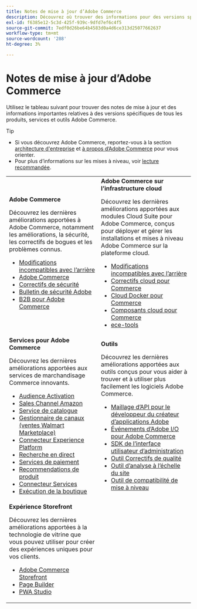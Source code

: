 ```yaml
---
title: Notes de mise à jour d’Adobe Commerce
description: Découvrez où trouver des informations pour des versions spécifiques d’Adobe Commerce.
exl-id: f6385e12-5c3d-425f-939c-9dfd7ef6c4f5
source-git-commit: 7edf0d26be64b4583d0a4d6ce313d25077662637
workflow-type: tm+mt
source-wordcount: '288'
ht-degree: 3%

---
```



# Notes de mise à jour d’Adobe Commerce

Utilisez le tableau suivant pour trouver des notes de mise à jour et des informations importantes relatives à des versions spécifiques de tous les produits, services et outils Adobe Commerce.

>[!TIP]
>
>- Si vous découvrez Adobe Commerce, reportez-vous à la section [architecture d&#39;entreprise](../../implementation-playbook/architecture/enterprise-blueprint.md) et [à propos d’Adobe Commerce](https://experienceleague.adobe.com/en/docs/commerce-admin/start/about) pour vous orienter.
>- Pour plus d’informations sur les mises à niveau, voir [lecture recommandée](../../upgrade/resources/recommended-reading.md).

<table>
  <tbody>
    <tr>
      <td><strong>Adobe Commerce</strong>
        <p>Découvrez les dernières améliorations apportées à Adobe Commerce, notamment les améliorations, la sécurité, les correctifs de bogues et les problèmes connus.</p>
          <ul>
            <li><a href="https://developer.adobe.com/commerce/php/development/backward-incompatible-changes/">Modifications incompatibles avec l’arrière</a></li>
            <li><a href="commerce/overview.md">Adobe Commerce</a></li>
            <li><a href="security/overview.md">Correctifs de sécurité</a></li>
            <li><a href="https://helpx.adobe.com/security/products/magento.html">Bulletin de sécurité Adobe</a></li>
            <li><a href="https://experienceleague.adobe.com/docs/commerce-admin/b2b/release-notes.html">B2B pour Adobe Commerce</a></li>
          </ul>
        </td>
      <td><strong>Adobe Commerce sur l’infrastructure cloud</strong>
        <p>Découvrez les dernières améliorations apportées aux modules Cloud Suite pour Adobe Commerce, conçus pour déployer et gérer les installations et mises à niveau Adobe Commerce sur la plateforme cloud.</p>
          <ul>
            <li><a href="https://devdocs.magento.com/cloud/release-notes/backward-incompatible-changes.html">Modifications incompatibles avec l’arrière</a></li>
            <li><a href="https://devdocs.magento.com/cloud/release-notes/mcp-release-notes.html">Correctifs cloud pour Commerce</a></li>
            <li><a href="https://devdocs.magento.com/cloud/release-notes/mcd-release-notes.html">Cloud Docker pour Commerce</a></li>
            <li><a href="https://devdocs.magento.com/cloud/release-notes/mcc-release-notes.html">Composants cloud pour Commerce</a></li>
            <li><a href="https://devdocs.magento.com/cloud/release-notes/ece-release-notes.html">ece-tools</a></li>
          </ul>
      </td>
    </tr>
    <tr>
      <td><strong>Services pour Adobe Commerce</strong>
        <p>Découvrez les dernières améliorations apportées aux services de marchandisage Commerce innovants.</p>
          <ul>
            <li><a href="https://experienceleague.adobe.com/docs/commerce-admin/customers/audience-activation.html">Audience Activation</a></li>
            <li><a href="https://experienceleague.adobe.com/docs/commerce-channels/amazon/release-notes.html">Sales Channel Amazon</a></li>
            <li><a href="https://experienceleague.adobe.com/docs/commerce-merchant-services/catalog-service/release-notes.html">Service de catalogue</a></li>
            <li><a href="https://experienceleague.adobe.com/docs/commerce-channels/channel-manager/release-notes.html">Gestionnaire de canaux (ventes Walmart Marketplace)</a></li>
            <li><a href="https://experienceleague.adobe.com/docs/commerce-merchant-services/experience-platform-connector/release-notes.html">Connecteur Experience Platform</a></li>
            <li><a href="https://experienceleague.adobe.com/docs/commerce-merchant-services/live-search/release-notes.html">Recherche en direct</a></li>
            <li><a href="https://experienceleague.adobe.com/docs/commerce-merchant-services/payment-services/release-notes.html">Services de paiement</a></li>
            <li><a href="https://experienceleague.adobe.com/docs/commerce-merchant-services/product-recommendations/release-notes.html">Recommendations de produit</a></li>
            <li><a href="https://experienceleague.adobe.com/docs/commerce-merchant-services/user-guides/integration-services/saas.html">Connecteur Services</a></li>
            <li><a href="https://experienceleague.adobe.com/docs/commerce-merchant-services/store-fulfillment/release-notes.html?lang=en">Exécution de la boutique</a></li>
          </ul>
        </td>
      <td><strong>Outils</strong>
        <p>Découvrez les dernières améliorations apportées aux outils conçus pour vous aider à trouver et à utiliser plus facilement les logiciels Adobe Commerce.</p>
          <ul>
            <li><a href="https://developer.adobe.com/graphql-mesh-gateway/">Maillage d’API pour le développeur du créateur d’applications Adobe</a></li>
            <li><a href="https://developer.adobe.com/commerce/events/get-started/release-notes/">Événements d’Adobe I/O pour Adobe Commerce</a></li>
            <li><a href="https://developer.adobe.com/commerce/extensibility/admin-ui-sdk/release-notes/">SDK de l’interface utilisateur d’administration</a></li>
            <li><a href="../../tools/quality-patches-tool/release-notes.md">Outil Correctifs de qualité</a></li>
            <li><a href="../../tools/site-wide-analysis-tool/intro.md">Outil d’analyse à l’échelle du site</a></li>
            <li><a href="../../upgrade/upgrade-compatibility-tool/overview.md">Outil de compatibilité de mise à niveau</a></li>
          </ul>
      </td>
    </tr>
    <tr>
       <td><strong>Expérience Storefront</strong>
        <p>Découvrez les dernières améliorations apportées à la technologie de vitrine que vous pouvez utiliser pour créer des expériences uniques pour vos clients.</p>
          <ul>
            <li><a href="https://experienceleague.adobe.com/developer/commerce/storefront/">Adobe Commerce Storefront</a></li>
            <li><a href="https://experienceleague.adobe.com/docs/commerce-admin/page-builder/release-notes.html">Page Builder</a></li>
            <li><a href="https://github.com/magento/pwa-studio/releases/latest">PWA Studio</a></li>
          </ul>
      </td>
      <td></td>
    </tr>
  </tbody>
</table>
